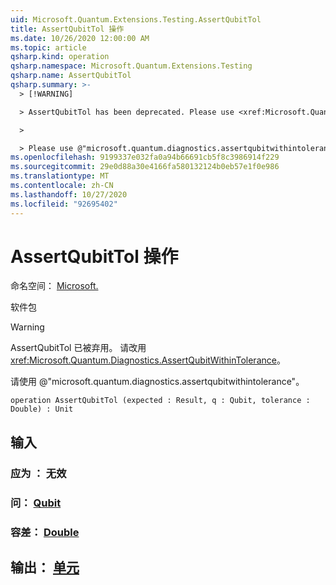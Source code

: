 ```yaml
---
uid: Microsoft.Quantum.Extensions.Testing.AssertQubitTol
title: AssertQubitTol 操作
ms.date: 10/26/2020 12:00:00 AM
ms.topic: article
qsharp.kind: operation
qsharp.namespace: Microsoft.Quantum.Extensions.Testing
qsharp.name: AssertQubitTol
qsharp.summary: >-
  > [!WARNING]

  > AssertQubitTol has been deprecated. Please use <xref:Microsoft.Quantum.Diagnostics.AssertQubitWithinTolerance> instead.

  >

  > Please use @"microsoft.quantum.diagnostics.assertqubitwithintolerance".
ms.openlocfilehash: 9199337e032fa0a94b66691cb5f8c3986914f229
ms.sourcegitcommit: 29e0d88a30e4166fa580132124b0eb57e1f0e986
ms.translationtype: MT
ms.contentlocale: zh-CN
ms.lasthandoff: 10/27/2020
ms.locfileid: "92695402"
---
```

# <a name="assertqubittol-operation"></a>AssertQubitTol 操作

命名空间： [Microsoft.](xref:Microsoft.Quantum.Extensions.Testing)

软件包 [](https://nuget.org/packages/)


> [!WARNING]
> AssertQubitTol 已被弃用。 请改用 <xref:Microsoft.Quantum.Diagnostics.AssertQubitWithinTolerance>。
>
> 请使用 @"microsoft.quantum.diagnostics.assertqubitwithintolerance"。



```qsharp
operation AssertQubitTol (expected : Result, q : Qubit, tolerance : Double) : Unit
```


## <a name="input"></a>输入

### <a name="expected--__invalidresult__"></a>应为 __： <Result> 无效__




### <a name="q--qubit"></a>问： [Qubit](xref:microsoft.quantum.lang-ref.qubit)




### <a name="tolerance--double"></a>容差： [Double](xref:microsoft.quantum.lang-ref.double)





## <a name="output--unit"></a>输出： [单元](xref:microsoft.quantum.lang-ref.unit)

